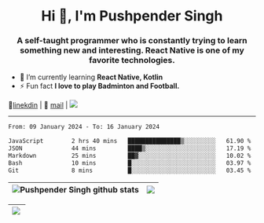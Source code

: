 <h1 align="center">Hi 👋, I'm Pushpender Singh</h1>
<h3 align="center">A self-taught programmer who is constantly trying to learn something new and interesting. React Native is one of my favorite technologies.</h3>

- 🌱 I’m currently learning **React Native, Kotlin**
- ⚡ Fun fact **I love to play Badminton and Football.**

👔[linekdin](https://www.linkedin.com/in/pushpender-singh-240061202/) | 📧 [mail](mailto:pushpendersingh694@gmail.com) | ![](https://komarev.com/ghpvc/?username=pushpender-singh-ap&color=blue)


---

<!--START_SECTION:waka-->

```txt
From: 09 January 2024 - To: 16 January 2024

JavaScript        2 hrs 40 mins   ███████████████▒░░░░░░░░░   61.90 %
JSON              44 mins         ████▒░░░░░░░░░░░░░░░░░░░░   17.19 %
Markdown          25 mins         ██▓░░░░░░░░░░░░░░░░░░░░░░   10.02 %
Bash              10 mins         █░░░░░░░░░░░░░░░░░░░░░░░░   03.97 %
Git               8 mins          █░░░░░░░░░░░░░░░░░░░░░░░░   03.45 %
```

<!--END_SECTION:waka-->

| <a><img align="center" src="https://github-readme-stats-iota-ecru-15.vercel.app/api?username=pushpender-singh-ap&show_icons=true&include_all_commits=true&theme=buefy&hide_border=true" alt="Pushpender Singh github stats" /></a> | <a><img align="center" src="https://github-readme-stats-iota-ecru-15.vercel.app/api/top-langs/?username=pushpender-singh-ap&layout=compact&theme=buefy&hide_border=true" /></a> |
| ------------- | ------------- |

| <a> <img align="left" src="https://github-readme-streak-stats.herokuapp.com/?user=pushpender-singh-ap" /></br> </a> |
| ------------- |
